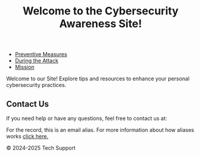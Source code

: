 <!DOCTYPE html>
<html lang="en">
<head>
    <meta charset="UTF-8">
    <meta name="viewport" content="width=device-width, initial-scale=1.0">
    <title>Cybersecurity Awareness</title>
    <link rel="stylesheet" href="styles.css">
    <link rel="icon" href="favicon.ico" type="image/x-icon">
    <!-- Security Headers -->
    <meta http-equiv="Content-Security-Policy" content="default-src 'self'; img-src 'self' https:;">
    <meta http-equiv="X-Frame-Options" content="DENY">
    <meta http-equiv="Strict-Transport-Security" content="max-age=31536000; includeSubDomains; preload">
    <meta http-equiv="X-Content-Type-Options" content="nosniff">
    <meta http-equiv="Referrer-Policy" content="no-referrer">
</head>
<body>
    <header>
        <h1>Welcome to the Cybersecurity Awareness Site!</h1>
    </header>
    <nav>
            <ul>
                <li><a href="preventive.html">Preventive Measures</a></li>
                <li><a href="during.html">During the Attack</a></li> 
                <li><a href="mission.html">Mission</a></li>
            </ul>
        </nav>
    <main>
        <section class="intro">
            <p>Welcome to our Site! Explore tips and resources to enhance your personal cybersecurity practices.</p>
        </section>
        <section class="contact">
            <h2>Contact Us</h2>
            <p>If you need help or have any questions, feel free to contact us at:</p>
            <script>
                document.write('<p><strong>Email:</strong> ' + '<a href="mailto:supporttech0.hastily033@passfwd.com">' + 'supporttech0.hastily033@passfwd.com</a></p>');
            </script>
            </section>
             <p>For the record, this is an email alias. For more information about how aliases works <a href="aliases.html">click here.</a>
    </main>
    <footer>
        <p>&copy; 2024-2025 Tech Support</p>
    </footer>
</body>
</html>
